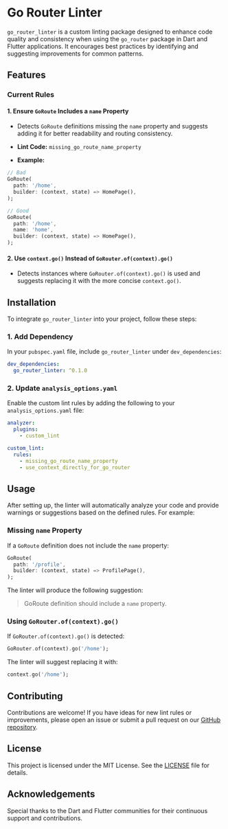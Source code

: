 # Go Router Linter

`go_router_linter` is a custom linting package designed to enhance code quality and consistency when using the `go_router` package in Dart and Flutter applications. It encourages best practices by identifying and suggesting improvements for common patterns.

## Features

### Current Rules

#### 1. Ensure `GoRoute` Includes a `name` Property

- Detects `GoRoute` definitions missing the `name` property and suggests adding it for better readability and routing consistency.

- **Lint Code:** `missing_go_route_name_property`

- **Example:**

```dart
// Bad
GoRoute(
  path: '/home',
  builder: (context, state) => HomePage(),
);

// Good
GoRoute(
  path: '/home',
  name: 'home',
  builder: (context, state) => HomePage(),
);
```

#### 2. Use `context.go()` Instead of `GoRouter.of(context).go()`

- Detects instances where `GoRouter.of(context).go()` is used and suggests replacing it with the more concise `context.go()`.

## Installation

To integrate `go_router_linter` into your project, follow these steps:

### 1. Add Dependency

In your `pubspec.yaml` file, include `go_router_linter` under `dev_dependencies`:

```yaml
dev_dependencies:
  go_router_linter: ^0.1.0
```

### 2. Update `analysis_options.yaml`

Enable the custom lint rules by adding the following to your `analysis_options.yaml` file:

```yaml
analyzer:
  plugins:
    - custom_lint

custom_lint:
  rules:
    - missing_go_route_name_property
    - use_context_directly_for_go_router
```

## Usage

After setting up, the linter will automatically analyze your code and provide warnings or suggestions based on the defined rules. For example:

### Missing `name` Property

If a `GoRoute` definition does not include the `name` property:

```dart
GoRoute(
  path: '/profile',
  builder: (context, state) => ProfilePage(),
);
```

The linter will produce the following suggestion:

> GoRoute definition should include a `name` property.

### Using `GoRouter.of(context).go()`

If `GoRouter.of(context).go()` is detected:

```dart
GoRouter.of(context).go('/home');
```

The linter will suggest replacing it with:

```dart
context.go('/home');
```

## Contributing

Contributions are welcome! If you have ideas for new lint rules or improvements, please open an issue or submit a pull request on our [GitHub repository](https://github.com/AndrewDongminYoo/custom_linters).

## License

This project is licensed under the MIT License. See the [LICENSE](https://github.com/AndrewDongminYoo/custom_linters/blob/main/LICENSE) file for details.

## Acknowledgements

Special thanks to the Dart and Flutter communities for their continuous support and contributions.
